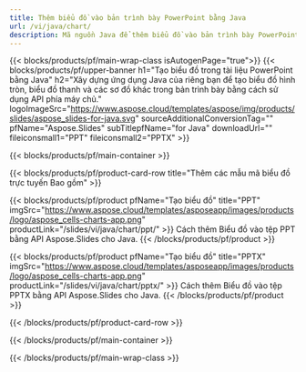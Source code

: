 ```yaml
---
title: Thêm biểu đồ vào bản trình bày PowerPoint bằng Java
url: /vi/java/chart/
description: Mã nguồn Java để thêm biểu đồ vào bản trình bày PowerPoint
---
```


{{< blocks/products/pf/main-wrap-class isAutogenPage="true">}}
{{< blocks/products/pf/upper-banner h1="Tạo biểu đồ trong tài liệu PowerPoint bằng Java" h2="Xây dựng ứng dụng Java của riêng bạn để tạo biểu đồ hình tròn, biểu đồ thanh và các sơ đồ khác trong bản trình bày bằng cách sử dụng API phía máy chủ." logoImageSrc="https://www.aspose.cloud/templates/aspose/img/products/slides/aspose_slides-for-java.svg" sourceAdditionalConversionTag="" pfName="Aspose.Slides" subTitlepfName="for Java" downloadUrl="" fileiconsmall1="PPT" fileiconsmall2="PPTX" >}}

{{< blocks/products/pf/main-container >}}

{{< blocks/products/pf/product-card-row title="Thêm các mẫu mã biểu đồ trực tuyến Bao gồm" >}}

{{< blocks/products/pf/product pfName="Tạo biểu đồ" title="PPT" imgSrc="https://www.aspose.cloud/templates/asposeapp/images/products/logo/aspose_cells-charts-app.png" productLink="/slides/vi/java/chart/ppt/" >}}
Cách thêm Biểu đồ vào tệp PPT bằng API Aspose.Slides cho Java.
{{< /blocks/products/pf/product >}}

{{< blocks/products/pf/product pfName="Tạo biểu đồ" title="PPTX" imgSrc="https://www.aspose.cloud/templates/asposeapp/images/products/logo/aspose_cells-charts-app.png" productLink="/slides/vi/java/chart/pptx/" >}}
Cách thêm Biểu đồ vào tệp PPTX bằng API Aspose.Slides cho Java.
{{< /blocks/products/pf/product >}}



{{< /blocks/products/pf/product-card-row >}}

{{< /blocks/products/pf/main-container >}}
    
{{< /blocks/products/pf/main-wrap-class >}}